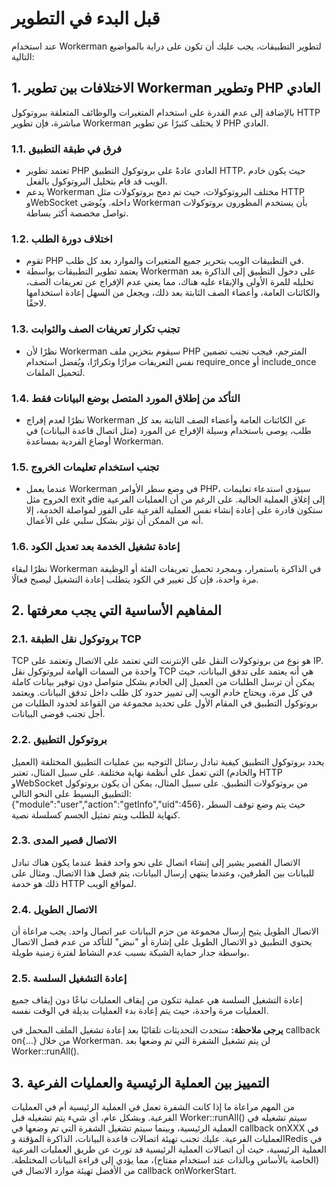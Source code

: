 # قبل البدء في التطوير

عند استخدام Workerman لتطوير التطبيقات، يجب عليك أن تكون على دراية بالمواضيع التالية:

## 1. الاختلافات بين تطوير Workerman وتطوير PHP العادي

بالإضافة إلى عدم القدرة على استخدام المتغيرات والوظائف المتعلقة ببروتوكول HTTP مباشرة، فإن تطوير Workerman لا يختلف كثيرًا عن تطوير PHP العادي.

### 1.1. فرق في طبقة التطبيق
- تعتمد تطوير PHP العادي عادةً على بروتوكول التطبيق HTTP، حيث يكون خادم الويب قد قام بتحليل البروتوكول بالفعل.
- يدعم Workerman مختلف البروتوكولات، حيث تم دمج بروتوكولات مثل HTTP وWebSocket داخله. ويُوصَى Workerman بأن يستخدم المطورون بروتوكولات تواصل مخصصة أكثر بساطة.

### 1.2. اختلاف دورة الطلب
- تقوم PHP في التطبيقات الويب بتحرير جميع المتغيرات والموارد بعد كل طلب.
- يعتمد تطوير التطبيقات بواسطة Workerman على دخول التطبيق إلى الذاكرة بعد تحليله للمرة الأولى والإبقاء عليه هناك، مما يعني عدم الإفراج عن تعريفات الصف، والكائنات العامة، وأعضاء الصف الثابتة بعد ذلك، ويجعل من السهل إعادة استخدامها لاحقًا.

### 1.3. تجنب تكرار تعريفات الصف والثوابت
- نظرًا لأن Workerman سيقوم بتخزين ملف PHP المترجم، فيجب تجنب تضمين نفس التعريفات مرارًا وتكرارًا، ويُفضل استخدام require_once أو include_once لتحميل الملفات.

### 1.4. التأكد من إطلاق المورد المتصل بوضع البيانات فقط
- نظرًا لعدم إفراج Workerman عن الكائنات العامة وأعضاء الصف الثابتة بعد كل طلب، يوصى باستخدام وسيلة الإفراج عن المورد (مثل اتصال قاعدة البيانات) في أوضاع الفردية بمساعدة Workerman.

### 1.5. تجنب استخدام تعليمات الخروج
- عندما يعمل Workerman في وضع سطر الأوامر PHP، سيؤدي استدعاء تعليمات الخروج مثل exit وdie إلى إغلاق العملية الحالية. على الرغم من أن العمليات الفرعية ستكون قادرة على إعادة إنشاء نفس العملية الفرعية على الفور لمواصلة الخدمة، إلا أنه من الممكن أن تؤثر بشكل سلبي على الأعمال.

### 1.6. إعادة تشغيل الخدمة بعد تعديل الكود
نظرًا لبقاء Workerman في الذاكرة باستمرار، وبمجرد تحميل تعريفات الفئة أو الوظيفة مرة واحدة، فإن كل تغيير في الكود يتطلب إعادة التشغيل ليصبح فعالًا.

## 2. المفاهيم الأساسية التي يجب معرفتها

### 2.1. بروتوكول نقل الطبقة TCP
TCP هو نوع من بروتوكولات النقل على الإنترنت التي تعتمد على الاتصال وتعتمد على IP. واحدة من السمات الهامة لبروتوكول نقل TCP هي أنه يعتمد على تدفق البيانات، حيث يمكن أن ترسل الطلبات من العميل إلى الخادم بشكل متواصل دون توفير بيانات كاملة في كل مرة، ويحتاج خادم الويب إلى تمييز حدود كل طلب داخل تدفق البيانات. ويعتمد بروتوكول التطبيق في المقام الأول على تحديد مجموعة من القواعد لحدود الطلبات من أجل تجنب فوضى البيانات.

### 2.2. بروتوكول التطبيق
يحدد بروتوكول التطبيق كيفية تبادل رسائل التوجيه بين عمليات التطبيق المختلفة (العميل والخادم) التي تعمل على أنظمة نهاية مختلفة. على سبيل المثال، تعتبر HTTP وWebSocket من بروتوكولات التطبيق. على سبيل المثال، يمكن أن يكون بروتوكول التطبيق البسيط على النحو التالي: {"module":"user","action":"getInfo","uid":456}، حيث يتم وضع توقف السطر كنهاية للطلب ويتم تمثيل الجسم كسلسلة نصية.

### 2.3. الاتصال قصير المدى
الاتصال القصير يشير إلى إنشاء اتصال على نحو واحد فقط عندما يكون هناك تبادل للبيانات بين الطرفين، وعندما ينتهي إرسال البيانات، يتم فصل هذا الاتصال. ومثال على ذلك هو خدمة HTTP لمواقع الويب.

### 2.4. الاتصال الطويل
الاتصال الطويل يتيح إرسال مجموعة من حزم البيانات عبر اتصال واحد. يجب مراعاة أن يحتوي التطبيق ذو الاتصال الطويل على إشارة أو "نبض" للتأكد من عدم فصل الاتصال بواسطة جدار حماية الشبكة بسبب عدم النشاط لفترة زمنية طويلة.

### 2.5. إعادة التشغيل السلسة
إعادة التشغيل السلسة هي عملية تتكون من إيقاف العمليات تباعًا دون إيقاف جميع العمليات مرة واحدة، حيث يتم إعادة بدء العمليات بديلة في الوقت نفسه. 

**يرجى ملاحظة:** ستحدث التحديثات تلقائيًا بعد إعادة تشغيل الملف المحمل في callback on{...} من خلال Workerman. لن يتم تشغيل الشفرة التي تم وضعها بعد Worker::runAll().

## 3. التمييز بين العملية الرئيسية والعمليات الفرعية
من المهم مراعاة ما إذا كانت الشفرة تعمل في العملية الرئيسية أم في العمليات الفرعية. وبشكل عام، أي شيء يتم تشغيله قبل Worker::runAll() سيتم تشغيله في العملية الرئيسية، وبينما سيتم تشغيل الشفرة التي تم وضعها في callback onXXX في العمليات الفرعية. عليك تجنب تهيئة اتصالات قاعدة البيانات، الذاكرة المؤقتة وRedis في العملية الرئيسية، حيث أن اتصالات العملية الرئيسية قد تورث عن طريق العمليات الفرعية (الخاصة بالأساس وبالذات عند استخدام مفتاح)، مما يؤدي إلى قراءة البيانات المختلطة. من الأفضل تهيئة موارد الاتصال في callback onWorkerStart.
